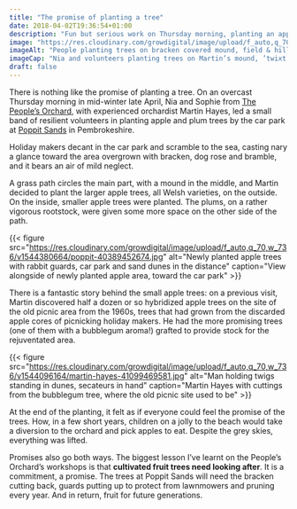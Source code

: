 ```yaml
---
title: "The promise of planting a tree"
date: 2018-04-02T19:36:54+01:00
description: "Fun but serious work on Thursday morning, planting an apple and plum orchard by the car park at Poppit Sands, St Dogmaels, Pembrokeshire"
image: "https://res.cloudinary.com/growdigital/image/upload/f_auto,q_70,w_736/v1543959649/tpo-27226348918.jpg"
imageAlt: "People planting trees on bracken covered mound, field & hill in background"
imageCap: "Nia and volunteers planting trees on Martin’s mound, ’twixt the hills & the sea"
draft: false
---
```


There is nothing like the promise of planting a tree. On an overcast Thursday morning in mid-winter late April, Nia and Sophie from [The People’s Orchard](http://www.stdogmaelsabbey.org.uk/peoplesorchard), with experienced orchardist Martin Hayes, led a small band of resilient volunteers in planting apple and plum trees by the car park at [Poppit Sands](http://www.visitpembrokeshire.com/explore-pembrokeshire/beaches/poppit-sands/) in Pembrokeshire. 

Holiday makers decant in the car park and scramble to the sea, casting nary a glance toward the area overgrown with bracken, dog rose and bramble, and it bears an air of mild neglect. 

A grass path circles the main part, with a mound in the middle, and Martin decided to plant the larger apple trees, all Welsh varieties, on the outside. On the inside, smaller apple trees were planted. The plums, on a rather vigorous rootstock, were given some more space on the other side of the path. 

{{< figure src="https://res.cloudinary.com/growdigital/image/upload/f_auto,q_70,w_736/v1544380664/poppit-40389452674.jpg" alt="Newly planted apple trees with rabbit guards, car park and sand dunes in the distance" caption="View alongside of newly planted apple area, toward the car park" >}}

There is a fantastic story behind the small apple trees: on a previous visit, Martin discovered half a dozen or so hybridized apple trees on the site of the old picnic area from the 1960s, trees that had grown from the discarded apple cores of picnicking holiday makers. He had the more promising trees (one of them with a bubblegum aroma!) grafted to provide stock for the rejuventated area.

{{< figure src="https://res.cloudinary.com/growdigital/image/upload/f_auto,q_70,w_736/v1544096164/martin-hayes-41099469581.jpg" alt="Man holding twigs standing in dunes, secateurs in hand" caption="Martin Hayes with cuttings from the bubblegum tree, where the old picnic site used to be" >}}

At the end of the planting, it felt as if everyone could feel the promise of the trees. How, in a few short years, children on a jolly to the beach would take a diversion to the orchard and pick apples to eat. Despite the grey skies, everything was lifted. 

Promises also go both ways. The biggest lesson I’ve learnt on the People’s Orchard’s workshops is that **cultivated fruit trees need looking after**. It is a commitment, a promise. The trees at Poppit Sands will need the bracken cutting back, guards putting up to protect from lawnmowers and pruning every year. And in return, fruit for future generations.
